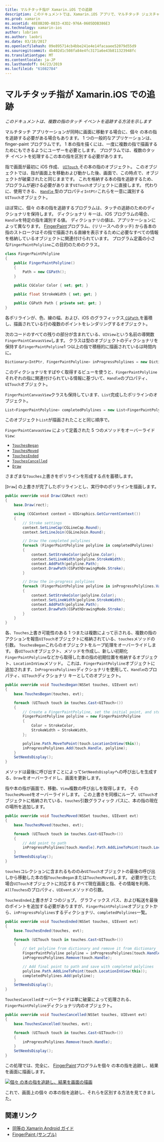 ```yaml
---
title: マルチタッチ指が Xamarin.iOS での追跡
description: このドキュメントでは、Xamarin.iOS アプリで、マルチタッチ ジェスチャで個々 の指を追跡する方法について説明します。 これは、フィンガーペインティング アプリの例を中心として展開します。
ms.prod: xamarin
ms.assetid: 48E8B20D-0833-43D2-976A-0605DDB386E3
ms.technology: xamarin-ios
author: lobrien
ms.author: laobri
ms.date: 03/18/2017
ms.openlocfilehash: 09e895714cb4bbe241e4e14facaaee52079d55d9
ms.sourcegitcommit: 4b402d1c508fa84e4fc3171a6e43b811323948fc
ms.translationtype: MT
ms.contentlocale: ja-JP
ms.lasthandoff: 04/23/2019
ms.locfileid: "61082784"
---
```

# <a name="multi-touch-finger-tracking-in-xamarinios"></a>マルチタッチ指が Xamarin.iOS での追跡

_このドキュメントは、複数の指のタッチ イベントを追跡する方法を示します_

マルチタッチ アプリケーションが同時に画面に移動する場合に、個々 の本の指を追跡する必要がある場合もあります。 1 つの一般的なアプリケーションは、finger-paint プログラムです。 1 本の指を描くには、一度に複数の指で描画するためにもできるようにユーザーを必要とします。 プログラムでは、複数のタッチ イベントを処理するこの本の指を区別する必要があります。

指で画面が最初に iOS 作成、 [ `UITouch` ](xref:UIKit.UITouch)その本の指のオブジェクト。 このオブジェクトでは、指が画面上を移動および動かした後、画面で、この時点で、オブジェクトが破棄されたと同じままです。 これを格納する本の指を追跡するため、プログラムが避ける必要があります`UITouch`オブジェクトに直接します。 代わりに、使用できる、 [ `Handle` ](xref:Foundation.NSObject.Handle)型のプロパティ`IntPtr`これらを一意に識別する`UITouch`オブジェクト。

ほぼ常に、個々 の本の指を追跡するプログラムは、タッチの追跡のためのディクショナリを保持します。 ディクショナリ キーは、iOS プログラムの場合、`Handle`を特定の指を識別する値。 ディクショナリの値は、アプリケーションによって異なります。 [FingerPaint](https://developer.xamarin.com/samples/monotouch/ApplicationFundamentals/FingerPaint)プログラム、(リリースへのタッチ) から各本の指のストロークはその指で描画される直線を表示するために必要なすべての情報を格納しているオブジェクトに関連付けられています。 プログラム定義の小さな`FingerPaintPolyline`この目的のためのクラス。

```csharp
class FingerPaintPolyline
{
    public FingerPaintPolyline()
    {
        Path = new CGPath();
    }

    public CGColor Color { set; get; }

    public float StrokeWidth { set; get; }

    public CGPath Path { private set; get; }
}
```

各ポリラインが、色、線の幅、および、iOS のグラフィックス[ `CGPath` ](xref:CoreGraphics.CGPath)を蓄積し、描画されている行の複数のポイントをレンダリングするオブジェクト。


次のコードのすべての残りの部分が含まれている、`UIView`という名前の導関数`FingerPaintCanvasView`します。 クラスは型のオブジェクトのディクショナリを保持する`FingerPaintPolyline`1 つ以上の指で積極的に描画されているは時間内に。

```csharp
Dictionary<IntPtr, FingerPaintPolyline> inProgressPolylines = new Dictionary<IntPtr, FingerPaintPolyline>();
```

このディクショナリをすばやく取得するビューを使うと、`FingerPaintPolyline`それぞれの指に関連付けられている情報に基づいて、`Handle`のプロパティ、`UITouch`オブジェクト。

`FingerPaintCanvasView`クラスも保持しています、`List`完成したポリラインのオブジェクト。

```csharp
List<FingerPaintPolyline> completedPolylines = new List<FingerPaintPolyline>();
```

このオブジェクト`List`が描画されたことと同じ順序で。

`FingerPaintCanvasView` によって定義された 5 つのメソッドをオーバーライド`View`:

- [`TouchesBegan`](xref:UIKit.UIResponder.TouchesBegan(Foundation.NSSet,UIKit.UIEvent))
- [`TouchesMoved`](xref:UIKit.UIResponder.TouchesMoved(Foundation.NSSet,UIKit.UIEvent))
- [`TouchesEnded`](xref:UIKit.UIResponder.TouchesEnded(Foundation.NSSet,UIKit.UIEvent))
- [`TouchesCancelled`](xref:UIKit.UIResponder.TouchesCancelled(Foundation.NSSet,UIKit.UIEvent))
- [`Draw`](xref:UIKit.UIView.Draw(CoreGraphics.CGRect))

さまざまな`Touches`上書きをポリラインを形成する点を蓄積します。

[`Draw`] の上書きが完了したポリラインとし、実行中のポリラインを描画します。

```csharp
public override void Draw(CGRect rect)
{
    base.Draw(rect);

    using (CGContext context = UIGraphics.GetCurrentContext())
    {
        // Stroke settings
        context.SetLineCap(CGLineCap.Round);
        context.SetLineJoin(CGLineJoin.Round);

        // Draw the completed polylines
        foreach (FingerPaintPolyline polyline in completedPolylines)
        {
            context.SetStrokeColor(polyline.Color);
            context.SetLineWidth(polyline.StrokeWidth);
            context.AddPath(polyline.Path);
            context.DrawPath(CGPathDrawingMode.Stroke);
        }

        // Draw the in-progress polylines
        foreach (FingerPaintPolyline polyline in inProgressPolylines.Values)
        {
            context.SetStrokeColor(polyline.Color);
            context.SetLineWidth(polyline.StrokeWidth);
            context.AddPath(polyline.Path);
            context.DrawPath(CGPathDrawingMode.Stroke);
        }
    }
}
```

各、`Touches`上書き可能性のある 1 つまたは複数によって示される、複数の指のアクションを報告`UITouch`オブジェクトに格納されている、`touches`メソッドの引数。 `TouchesBegan`これらのオブジェクトをループ処理をオーバーライドします。 各`UITouch`オブジェクト、メソッドを作成し、新しい初期化`FingerPaintPolyline`などから取得した本の指の初期位置を格納するオブジェクト、`LocationInView`メソッド。 これは、`FingerPaintPolyline`オブジェクトに追加されます、`InProgressPolylines`ディクショナリを使用して、`Handle`のプロパティ、`UITouch`ディクショナリ キーとしてのオブジェクト。

```csharp
public override void TouchesBegan(NSSet touches, UIEvent evt)
{
    base.TouchesBegan(touches, evt);

    foreach (UITouch touch in touches.Cast<UITouch>())
    {
        // Create a FingerPaintPolyline, set the initial point, and store it
        FingerPaintPolyline polyline = new FingerPaintPolyline
        {
            Color = StrokeColor,
            StrokeWidth = StrokeWidth,
        };

        polyline.Path.MoveToPoint(touch.LocationInView(this));
        inProgressPolylines.Add(touch.Handle, polyline);
    }
    SetNeedsDisplay();
}
```

メソッドは最後に呼び出すことによって`SetNeedsDisplay`への呼び出しを生成する、`Draw`をオーバーライドし、画面を更新します。

指や本の指が画面で、移動、`View`複数の呼び出しを取得します。 その`TouchesMoved`をオーバーライドします。 この上書きを同様にループ、`UITouch`オブジェクトに格納されている、`touches`引数グラフィック パスに、本の指の現在の場所を追加します。

```csharp
public override void TouchesMoved(NSSet touches, UIEvent evt)
{
    base.TouchesMoved(touches, evt);

    foreach (UITouch touch in touches.Cast<UITouch>())
    {
        // Add point to path
        inProgressPolylines[touch.Handle].Path.AddLineToPoint(touch.LocationInView(this));
    }
    SetNeedsDisplay();
}
```

`touches`コレクションに含まれるもののみ`UITouch`オブジェクトの最後の呼び出しから移動した本の指`TouchesBegan`または`TouchesMoved`します。 必要が生じた場合`UITouch`オブジェクトに対応する*すべて*現在画面と指、その情報を利用、`AllTouches`のプロパティ、`UIEvent`メソッドの引数。

`TouchesEnded`上書きが 2 つのジョブ。 グラフィックス パス、および転送を最後のポイントを追加する必要がありますが、`FingerPaintPolyline`オブジェクトから、`inProgressPolylines`するディクショナリ、`completedPolylines`一覧。

```csharp
public override void TouchesEnded(NSSet touches, UIEvent evt)
{
    base.TouchesEnded(touches, evt);

    foreach (UITouch touch in touches.Cast<UITouch>())
    {
        // Get polyline from dictionary and remove it from dictionary
        FingerPaintPolyline polyline = inProgressPolylines[touch.Handle];
        inProgressPolylines.Remove(touch.Handle);

        // Add final point to path and save with completed polylines
        polyline.Path.AddLineToPoint(touch.LocationInView(this));
        completedPolylines.Add(polyline);
    }
    SetNeedsDisplay();
}
```

`TouchesCancelled`オーバーライドは単に破棄によって処理される、`FingerPaintPolyline`ディクショナリ内のオブジェクト。

```csharp
public override void TouchesCancelled(NSSet touches, UIEvent evt)
{
    base.TouchesCancelled(touches, evt);

    foreach (UITouch touch in touches.Cast<UITouch>())
    {
        inProgressPolylines.Remove(touch.Handle);
    }
    SetNeedsDisplay();
}
```

この処理では、完全に、 [FingerPaint](https://developer.xamarin.com/samples/monotouch/ApplicationFundamentals/FingerPaint)プログラムを個々 の本の指を追跡し、結果を画面に描画します。

[![](touch-tracking-images/image01.png "個々 の本の指を追跡し、結果を画面の描画")](touch-tracking-images/image01.png#lightbox)

これで、画面上の個々 の本の指を追跡し、それらを区別する方法を見てきました。



## <a name="related-links"></a>関連リンク

- [同等の Xamarin Android ガイド](~/android/app-fundamentals/touch/touch-tracking.md)
- [FingerPaint (サンプル)](https://developer.xamarin.com/samples/monotouch/ApplicationFundamentals/FingerPaint)
